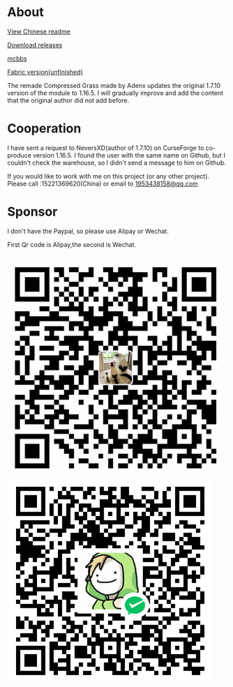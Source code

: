 # About

[View Chinese readme](https://github.com/Adenx0/Compressed_Grass_Reborn/blob/main/README_CN.md)

[Download releases](https://github.com/Adenx0/Compressed_Grass_Reborn/releases)

[mcbbs](https://www.mcbbs.net/thread-1332428-1-1.html)

[Fabric version(unfinished)](https://github.com/Adenx0/CompressedGrassReborn-Fabric)

The remade Compressed Grass made by Adenx updates the original 1.7.10 version of the module to 1.16.5. I will gradually improve and add the content that the original author did not add before.

# Cooperation

I have sent a request to NeversXD(author of 1.7.10) on CurseForge to co-produce version 1.16.5. I found the user with the same name on Github, but I couldn't check the warehouse, so I didn't send a message to him on Github.

If you would like to work with me on this project (or any other project). Please call :15221369620(China) or email to 1953438158@qq.com

# Sponsor

I don't have the Paypal, so please use Alipay or Wechat.

First Qr code is Alipay,the second is Wechat.

![1658632943015](image/README/1658632943015.png "Alipay")![1658632951516](image/README/1658632951516.png "Wechat")
